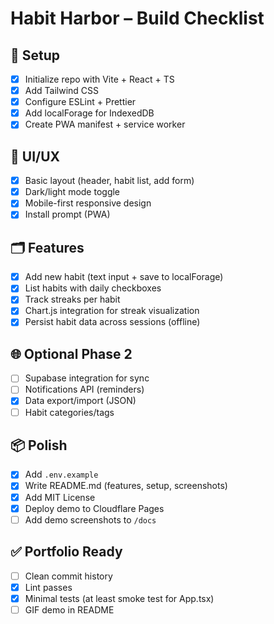 # Habit Harbor – Build Checklist

## 🔧 Setup
- [x] Initialize repo with Vite + React + TS
- [x] Add Tailwind CSS
- [x] Configure ESLint + Prettier
- [x] Add localForage for IndexedDB
- [x] Create PWA manifest + service worker

## 🎨 UI/UX
- [x] Basic layout (header, habit list, add form)
- [x] Dark/light mode toggle
- [x] Mobile-first responsive design
- [x] Install prompt (PWA)

## 🗂️ Features
- [x] Add new habit (text input + save to localForage)
- [x] List habits with daily checkboxes
- [x] Track streaks per habit
- [x] Chart.js integration for streak visualization
- [x] Persist habit data across sessions (offline)

## 🌐 Optional Phase 2
- [ ] Supabase integration for sync
- [ ] Notifications API (reminders)
- [x] Data export/import (JSON)
- [ ] Habit categories/tags

## 📦 Polish
- [x] Add `.env.example`
- [x] Write README.md (features, setup, screenshots)
- [x] Add MIT License
- [x] Deploy demo to Cloudflare Pages
- [ ] Add demo screenshots to `/docs`

## ✅ Portfolio Ready
- [ ] Clean commit history
- [x] Lint passes
- [x] Minimal tests (at least smoke test for App.tsx)
- [ ] GIF demo in README
